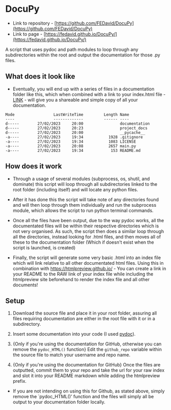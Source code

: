 # DocuPy

- Link to repository -  [https://github.com/FEDavid/DocuPy](https://github.com/FEDavid/DocuPy)
- Link to page - [https://fedavid.github.io/DocuPy/](https://fedavid.github.io/DocuPy/)

A script that uses pydoc and path modules to loop through any subdirectories within the root and output the documentation for those .py files.

## What does it look like
* Eventually, you will end up with a series of files in a documentation folder like this, which when combined with a link to your index.html file - [LINK](https://htmlpreview.github.io/?https://raw.githubusercontent.com/FEDavid/DocuPy/main/documentation/index.html) - will give you a shareable and simple copy of all your documentation.

```
Mode                 LastWriteTime         Length Name
----                 -------------         ------ ----
d-----        27/02/2023     20:00                documentation
d-----        27/02/2023     20:23                project_docs
d-----        27/02/2023     20:00                __pycache__
-a----        27/02/2023     19:34           1928 .gitignore
-a----        27/02/2023     19:34           1083 LICENSE
-a----        27/02/2023     20:08           2657 main.py
-a----        27/02/2023     19:34            153 README.md
```

## How does it work
* Through a usage of several modules (subprocess, os, shutil, and dominate) this script will loop through all subdirectories linked to the root folder (including itself) and will locate any python files. 

* After it has done this the script will take note of any directories found and will then loop through them individually and run the subprocess module, which allows the script to run python terminal commands.

* Once all the files have been output, due to the way pydoc works, all the documentated files will be within their respective directories which is not very organised. As such, the script then does a similar loop through all the directories, instead looking for .html files, and then moves all of these to the documentation folder (Which if doesn't exist when the script is launched, is created)

* Finally, the script will generate some very basic .html into an index file which will link relative to all other documentated html files. Using this in combination with https://htmlpreview.github.io/ - You can create a link in your README to the RAW link of your index file while including the htmlpreview site beforehand to render the index file and all other documents!

## Setup

1. Download the source file and place it in your root folder, assuring all files requiring documentation are either in the root file with it or in a subdirectory.

2. Insert some documentation into your code (I used [pydoc](https://docs.python.org/3/library/pydoc.html)).

3. {Only if you're using the documentation for GitHub, otherwise you can remove the `pydoc_HTML()` function} 
Edit the `github_repo` variable within the source file to match your username and repo name.

4. {Only if you're using the documentation for GitHub} 
Once the files are outputted, commit them to your repo and take the url for your raw index and slot it into your README markdown while adding the htmlpreview prefix.

* If you are not intending on using this for Github, as stated above, simply remove the `pydoc_HTML()' function and the files will simply all be output to your documentation folder locally.
